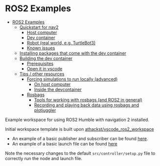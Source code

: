# ROS2 Examples
- [ROS2 Examples](#ros2-examples)
  - [Quickstart for nav2](#quickstart-for-nav2)
    - [Host computer](#host-computer)
    - [Dev container](#dev-container)
    - [Robot (real world, e.g. TurtleBot3)](#robot-real-world-eg-turtlebot3)
    - [Known issues](#known-issues)
  - [Installing packages that come with the dev container](#installing-packages-that-come-with-the-dev-container)
  - [Building the dev container](#building-the-dev-container)
    - [Prerequisites](#prerequisites)
    - [Open it in vscode](#open-it-in-vscode)
  - [Tips / other resources](#tips--other-resources)
    - [Forcing simulations to run locally (advanced)](#forcing-simulations-to-run-locally-advanced)
      - [On host computer](#on-host-computer)
      - [Inside the devcontainer](#inside-the-devcontainer)
    - [Rosbags](#rosbags)
      - [Tools for working with rosbags (and ROS2 in general)](#tools-for-working-with-rosbags-and-ros2-in-general)
      - [Recording and playing back data using rosbags and plotjuggler](#recording-and-playing-back-data-using-rosbags-and-plotjuggler)

Example workspace for using ROS2 Humble with navigation 2 installed. 

Initial workspace template is built upon [athackst/vscode_ros2_workspace](https://github.com/athackst/vscode_ros2_workspace)

* An example of a basic publisher and subscriber can be found [here](src/controller/controller/controller.py).
* An example of a basic launch file can be found [here](src/controller/launch/experiment.launch.py)

Note the necessary changes to the default `src/controller/setup.py` file to correctly run the node and launch file.
